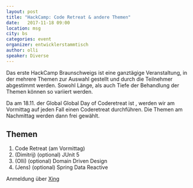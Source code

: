 ```yaml
---
layout: post
title: "HackCamp: Code Retreat & andere Themen"
date:   2017-11-18 09:00
location: msg
city: bs
categories: event
organizer: entwicklerstammtisch
author: olli
speaker: Diverse
---
```


Das erste HackCamp Braunschweigs ist eine ganztägige Veranstaltung, in der mehrere Themen zur Auswahl gestellt und durch die Teilnehmer abgestimmt werden. Sowohl Länge, als auch Tiefe der Behandlung der Themen können so variiert werden.

Da am 18.11. der Global Global Day of Coderetreat ist , werden wir am Vormittag auf jeden Fall einen Coderetreat durchführen. Die Themen am Nachmittag werden dann frei gewählt.

## Themen 

1. Code Retreat (am Vormittag)
1. (Dimitrij) (optional) JUnit 5
1. (Olli) (optional) Domain Driven Design
1. (Jens) (optional) Spring Data Reactive

Anmeldung über [Xing](https://www.xing.com/events/hackcamp-braunschweig-coderetreat-themen-1861932)
